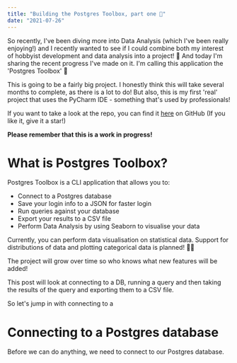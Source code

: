 ```yaml
---
title: "Building the Postgres Toolbox, part one 🐘"
date: "2021-07-26"
---
```


So recently, I've been diving more into Data Analysis (which I've been really enjoying!) and I recently wanted to see if I could combine both my interest of hobbyist development and data analysis into a project! 🧐 And today I'm sharing the recent progress I've made on it. I'm calling this application the 'Postgres Toolbox' 🔮

This is going to be a fairly big project. I honestly think this will take several months to complete, as there is a lot to do! But also, this is my first 'real' project that uses the PyCharm IDE - something that's used by professionals!

If you want to take a look at the repo, you can find it [here](https://github.com/JB-26/postgres_toolbox) on GitHub (If you like it, give it a star!)

__Please remember that this is a work in progress!__

# What __is__ Postgres Toolbox?

Postgres Toolbox is a CLI application that allows you to:
- Connect to a Postgres database
- Save your login info to a JSON for faster login
- Run queries against your database
- Export your results to a CSV file
- Perform Data Analysis by using Seaborn to visualise your data

Currently, you can perform data visualisation on statistical data. Support for distributions of data and plotting categorical data is planned! 👨‍💻

The project will grow over time so who knows what new features will be added!

This post will look at connecting to a DB, running a query and then taking the results of the query and exporting them to a CSV file.

So let's jump in with connecting to a 

# Connecting to a Postgres database

Before we can do anything, we need to connect to our Postgres database.